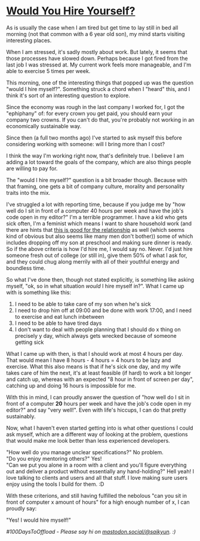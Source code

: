 # [Would You Hire Yourself?](#would-you-hire-yourself)

As is usually the case when I am tired but get time to lay still in bed all morning (not that common with a 6 year old son), my mind starts visiting interesting places.

When I am stressed, it's sadly mostly about work. But lately, it seems that those processes have slowed down. Perhaps because I got fired from the last job I was stressed at. My current work feels more manageable, and I'm able to exercise 5 times per week.

This morning, one of the interesting things that popped up was the question "would I hire myself?". Something struck a chord when I "heard" this, and I think it's sort of an interesting question to explore.

Since the economy was rough in the last company I worked for, I got the "ephiphany" of: for every crown you get paid, you should earn your company two crowns. If you can't do that, you're probably not working in an economically sustainable way.

Since then (a full two months ago) I've started to ask myself this before considering working with someone: will I bring more than I cost?

I think the way I'm working right now, that's definitely true. I believe I am adding a lot toward the goals of the company, which are also things people are willing to pay for.

The "would I hire myself?" question is a bit broader though. Because with that framing, one gets a bit of company culture, morality and personality traits into the mix.

I've struggled a lot with reporting time, because if you judge me by "how well do I sit in front of a computer 40 hours per week and have the job's code open in my editor?" I'm a terrible programmer. I have a kid who gets sick often, I'm a feminist which means I want to share household work (and there are hints that [this is good for the relationship](https://link.springer.com/article/10.1007/s10508-022-02397-2) as well (which seems kind of obvious but also seems like many men don't bother)) some of which includes dropping off my son at preschool and making sure dinner is ready. So if the above criteria is how I'd hire me, I would say no. Never. I'd just hire someone fresh out of college (or still in), give them 50% of what I ask for, and they could chug along merrily with all of their youthful energy and boundless time.

So what I've done then, though not stated explicitly, is something like asking myself, "ok, so in what situation _would_ I hire myself in?". What I came up with is something like this:

1. I need to be able to take care of my son when he's sick
2. I need to drop him off at 09:00 and be done with work 17:00, and I need to exercise and eat lunch inbetween
3. I need to be able to have tired days
4. I don't want to deal with people planning that I should do x thing on precisely y day, which always gets wrecked because of someone getting sick

What I came up with then, is that I should work at most 4 hours per day. That would mean I have 8 hours - 4 hours = 4 hours to be lazy and exercise. What this also means is that if he's sick one day, and my wife takes care of him the next, it's at least feasible (if hard) to work a bit longer and catch up, whereas with an expected "8 hour in front of screen per day", catching up and doing 16 hours is impossible for me.

With this in mind, I can proudly answer the question of "how well do I sit in front of a computer **20** hours per week and have the job's code open in my editor?" and say "very well!". Even with life's hiccups, I can do that pretty sustainably.

Now, what I haven't even started getting into is what other questions I could ask myself, which are a different way of looking at the problem, questions that would make me look better than less experienced developers.

"How well do you manage unclear specifications?" No problem.  \
"Do you enjoy mentoring others?" Yes!  \
"Can we put you alone in a room with a client and you'll figure everything out and deliver a product without essentially any hand-holding?" Hell yeah! I love talking to clients and users and all that stuff. I love making sure users enjoy using the tools I build for them. :D

With these criterions, and still having fulfilled the nebolous "can you sit in front of computer x amount of hours" for a high enough number of x, I can proudly say:

"Yes! I would hire myself!"

_#100DaysToOffload - Please say hi on [mastodon.social/@saikyun](https://mastodon.social/@saikyun). :)_